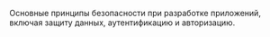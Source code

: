 Основные принципы безопасности при разработке приложений, включая защиту данных, аутентификацию и авторизацию.